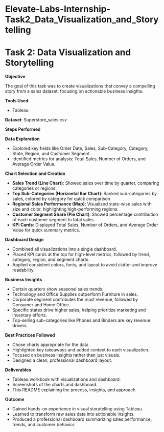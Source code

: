 # Elevate-Labs-Internship-Task2_Data_Visualization_and_Storytelling

# Task 2: Data Visualization and Storytelling

**Objective**

The goal of this task was to create visualizations that convey a compelling story from a sales dataset, focusing on actionable business insights.

**Tools Used**

- Tableau

**Dataset**: Superstore_sales.csv

**Steps Performed**

**Data Exploration**

- Explored key fields like Order Date, Sales, Sub-Category, Category, State, Region, and Customer Segment.
- Identified metrics for analysis: Total Sales, Number of Orders, and Average Order Value.

**Chart Selection and Creation**

- **Sales Trend (Line Chart)**: Showed sales over time by quarter, comparing categories or regions.
- **Top Sub-Categories (Horizontal Bar Chart)**: Ranked sub-categories by sales, colored by category for quick comparison.
- **Regional Sales Performance (Map)**: Visualized state-wise sales with size and color, highlighting high-performing regions.
- **Customer Segment Share (Pie Chart)**: Showed percentage contribution of each customer segment to total sales.
- **KPI Cards**: Displayed Total Sales, Number of Orders, and Average Order Value for quick summary metrics.

**Dashboard Design**

- Combined all visualizations into a single dashboard.
- Placed KPI cards at the top for high-level metrics, followed by trend, category, region, and segment charts.
- Applied consistent colors, fonts, and layout to avoid clutter and improve readability.

**Business Insights**

- Certain quarters show seasonal sales trends.
- Technology and Office Supplies outperform Furniture in sales.
- Corporate segment contributes the most revenue, followed by Consumer and Home Office.
- Specific states drive higher sales, helping prioritize marketing and inventory efforts.
- Top-selling sub-categories like Phones and Binders are key revenue drivers.

**Best Practices Followed**

- Chose charts appropriate for the data.
- Highlighted key takeaways and added context to each visualization.
- Focused on business insights rather than just visuals.
- Designed a clean, professional dashboard layout.

**Deliverables**

- Tableau workbook with visualizations and dashboard.
- Screenshots of the charts and dashboard.
- This README explaining the process, insights, and approach.

**Outcome**

- Gained hands-on experience in visual storytelling using Tableau.
- Learned to transform raw sales data into actionable insights.
- Produced a professional dashboard summarizing sales performance, trends, and customer behavior.
